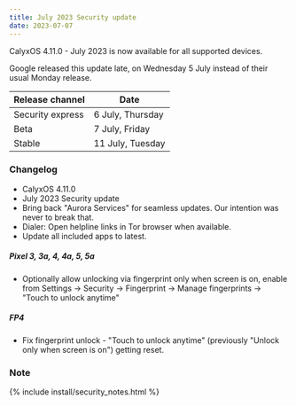```yaml
---
title: July 2023 Security update
date: 2023-07-07
---
```


CalyxOS 4.11.0 - July 2023 is now available for all supported devices.

Google released this update late, on Wednesday 5 July instead of their usual Monday release.

| Release channel  | Date   |
| ---------------- | ------ |
| Security express | 6 July, Thursday |
| Beta | 7 July, Friday |
| Stable | 11 July, Tuesday |

### Changelog
* CalyxOS 4.11.0
* July 2023 Security update
* Bring back "Aurora Services" for seamless updates. Our intention was never to break that.
* Dialer: Open helpline links in Tor browser when available.
* Update all included apps to latest.

##### Pixel 3, 3a, 4, 4a, 5, 5a
* Optionally allow unlocking via fingerprint only when screen is on, enable from Settings -> Security -> Fingerprint -> Manage fingerprints -> "Touch to unlock anytime"

##### FP4
* Fix fingerprint unlock - "Touch to unlock anytime" (previously "Unlock only when screen is on") getting reset.

### Note

{% include install/security_notes.html %}
